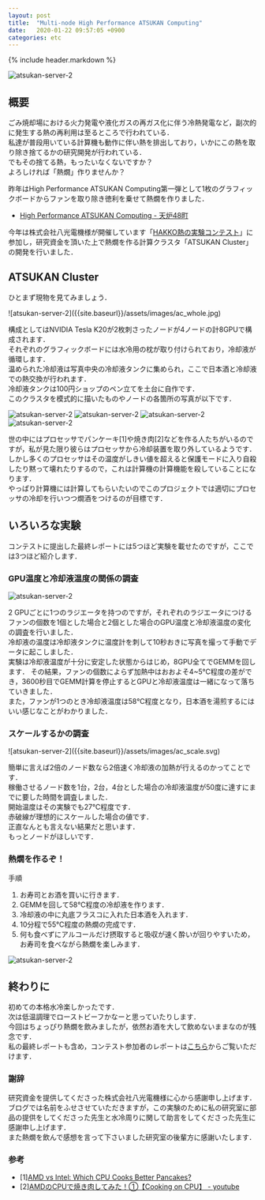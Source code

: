 ```yaml
---
layout: post
title:  "Multi-node High Performance ATSUKAN Computing"
date:   2020-01-22 09:57:05 +0900
categories: etc
---
```


{% include header.markdown %}


![atsukan-server-2]({{site.baseurl}}/assets/images/atsukan.svg)

<h2 id='overview'>概要</h2>
<p>
ごみ焼却場における火力発電や液化ガスの再ガス化に伴う冷熱発電など，副次的に発生する熱の再利用は至るところで行われている．<br>
私達が普段用いている計算機も動作に伴い熱を排出しており，いかにこの熱を取り除き捨てるかの研究開発が行われている．<br>
でもその捨てる熱，もったいなくないですか？<br>
よろしければ「熱燗」作りませんか？
</p>
<p>
昨年はHigh Performance ATSUKAN Computing第一弾として1枚のグラフィックボードからファンを取り除き徳利を乗せて熱燗を作りました．
<ul>
  <li><a href='https://enp1s0.github.io/blog/etc/2018/12/17/atsukan-v1.html'>High Performance ATSUKAN Computing - 天炉48町</a></li>
</ul>
今年は株式会社八光電機様が開催しています「<a href='https://www.hakko.co.jp/contest/contest_index.php'>HAKKO熱の実験コンテスト</a>」に参加し，研究資金を頂いた上で熱燗を作る計算クラスタ「ATSUKAN Cluster」の開発を行いました．
</p>

<h2 id='cluster'>ATSUKAN Cluster</h2>
<p>
ひとまず現物を見てみましょう．
</p>
![atsukan-server-2]({{site.baseurl}}/assets/images/ac_whole.jpg)
<p>
構成としてはNVIDIA Tesla K20が2枚刺さったノードが4ノードの計8GPUで構成されます．<br>
それぞれのグラフィックボードには水冷用の枕が取り付けられており，冷却液が循環します．<br>
温められた冷却液は写真中央の冷却液タンクに集められ，ここで日本酒と冷却液での熱交換が行われます．<br>
冷却液タンクは100円ショップのペン立てを土台に自作です．<br>
このクラスタを模式的に描いたものやノードの各箇所の写真が以下です．
</p>

![atsukan-server-2]({{site.baseurl}}/assets/images/ac_image.svg)
![atsukan-server-2]({{site.baseurl}}/assets/images/ac_ftank.jpg)
![atsukan-server-2]({{site.baseurl}}/assets/images/ac_exchange.jpg)
![atsukan-server-2]({{site.baseurl}}/assets/images/ac_connection.jpg)

<p>
世の中にはプロセッサでパンケーキ[1]や焼き肉[2]などを作る人たちがいるのですが，私が見た限り彼らはプロセッサから冷却装置を取り外しているようです．<br>
しかし多くのプロセッサはその温度がしきい値を超えると保護モードに入り自殺したり黙って壊れたりするので，これは計算機の計算機能を殺していることになります．<br>
やっぱり計算機には計算してもらいたいのでこのプロジェクトでは適切にプロセッサの冷却を行いつつ燗酒をつけるのが目標です．
</p>

<h2 id='exp'>いろいろな実験</h2>
コンテストに提出した最終レポートには5つほど実験を載せたのですが，ここでは3つほど紹介します．

<h3 id='e1'>GPU温度と冷却液温度の関係の調査</h3>

![atsukan-server-2]({{site.baseurl}}/assets/images/ac_gf.svg)

<p>
2 GPUごとに1つのラジエータを持つのですが，それぞれのラジエータにつけるファンの個数を1個とした場合と2個とした場合のGPU温度と冷却液温度の変化の調査を行いました．<br>
冷却液の温度は冷却液タンクに温度計を刺して10秒おきに写真を撮って手動でデータに起こしました．<br>
実験は冷却液温度が十分に安定した状態からはじめ，8GPU全てでGEMMを回します．
その結果，ファンの個数によらず加熱中はおおよそ4~5℃程度の差ができ，3600秒目でGEMM計算を停止するとGPUと冷却液温度は一緒になって落ちていきました．<br>
また，ファンが1つのとき冷却液温度は58℃程度となり，日本酒を湯煎するにはいい感じなことがわかりました．
</p>

<h3 id='e2'>スケールするかの調査</h3>
![atsukan-server-2]({{site.baseurl}}/assets/images/ac_scale.svg)
<p>
簡単に言えば2倍のノード数なら2倍速く冷却液の加熱が行えるのかってことです．<br>
稼働させるノード数を1台，2台，4台とした場合の冷却液温度が50度に達すにまでに要した時間を調査しました．<br>
開始温度はその実験でも27℃程度です．<br>
赤破線が理想的にスケールした場合の値です．<br>
正直なんとも言えない結果だと思います．<br>
もっとノードがほしいです．
</p>

<h3 id='e3'>熱燗を作るぞ！</h3>
手順
<ol>
  <li>お寿司とお酒を買いに行きます．</li>
  <li>GEMMを回して58℃程度の冷却液を作ります．</li>
  <li>冷却液の中に丸底フラスコに入れた日本酒を入れます．</li>
  <li>10分程で55℃程度の熱燗の完成です．</li>
  <li>何も食べずにアルコールだけ摂取すると吸収が速く酔いが回りやすいため，お寿司を食べながら熱燗を楽しみます．</li>
</ol>

![atsukan-server-2]({{site.baseurl}}/assets/images/ac_sushi.jpg)

<h2 id='end'>終わりに</h2>
<p>
初めての本格水冷楽しかったです．<br>
次は低温調理でローストビーフかなーと思っていたりします．<br>
今回はちょっぴり熱燗を飲みましたが，依然お酒を大して飲めないままなのが残念です．<br>
私の最終レポートも含め，コンテスト参加者のレポートは<a href='https://www.hakko.co.jp/contest/result_n033.php'>こちら</a>からご覧いただけます．
</p>

<h3 id='thinks'>謝辞</h3>
<p>
研究資金を提供してくださった株式会社八光電機様に心から感謝申し上げます．<br>
ブログでは名前をふせさせていただきますが，この実験のために私の研究室に部品の提供をしてくださった先生と水冷周りに関して助言をしてくださった先生に感謝申し上げます．<br>
また熱燗を飲んで感想を言って下さいました研究室の後輩方に感謝いたします．
</p>

<h3 id='ref'>参考</h3>
<ul>
  <li>[1]<a href='https://www.tomshardware.com/reviews/intel-amd-hedt-pancakes,6366.html'>AMD vs Intel: Which CPU Cooks Better Pancakes?</a></li>
  <li>[2]<a href='https://www.youtube.com/watch?v=wrmu_8LH88U'>AMDのCPUで焼き肉してみた！①【Cooking on CPU】 - youtube</a></li>
</ul>

